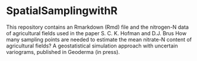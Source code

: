 # SpatialSamplingwithR
This repository contains an Rmarkdown (Rmd) file and the nitrogen-N data of agricultural fields used in the paper S. C. K.  Hofman and D.J. Brus How many sampling points are needed to estimate the mean nitrate-N content of agricultural fields? A geostatistical simulation approach with uncertain variograms, published in Geoderma (in press).
